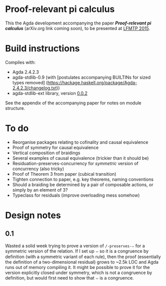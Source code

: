 # Proof-relevant pi calculus

This the Agda development accompanying the paper ***Proof-relevant pi
calculus*** (arXiv.org link coming soon), to be presented at
[LFMTP 2015](http://lfmtp.org/workshops/2015/).

# Build instructions

Compiles with:

* Agda 2.4.2.3
* agda-stdlib-0.9 (with
  [postulates accompanying BUILTINs for sized types removed]
  (https://hackage.haskell.org/package/Agda-2.4.2.3/changelog.txt))
* agda-stdlib-ext library, version [0.0.2](https://github.com/rolyp/agda-stdlib-ext/releases/tag/0.0.2)

See the appendix of the accompanying paper for notes on module
structure.

# To do

* Reorganise packages relating to cofinality and causal equivalence
* Proof of symmetry for causal equivalence
* Vertical composition of braidings
* Several examples of causal equivalence (trickier than it should be)
* Residuation-preserves-concurrency for *symmetric* version of concurrency (also tricky)
* Proof of Theorem 3 from paper (cubical transition)
* Tighten connection to paper, e.g. key theorems, naming conventions
* Should a braiding be determined by a pair of composable actions, or
  simply by an element of 3?
* Typeclass for residuals (improve overloading mess somehow)

# Design notes

## 0.1

Wasted a solid week trying to prove a version of `/-preserves-⌣` for a
symmetric version of the relation. If I set up ⌣ so it is a congruence
by definition (with a symmetric variant of each rule), then the proof
(essentially the definition of a two-dimensional residual) grows to
~2.5k LOC and Agda runs out of memory compiling it. It might be possible
to prove it for the version explicitly closed under symmetry, which is
not a congruence by definition, but would first need to show that ⌣ is a
congruence.
